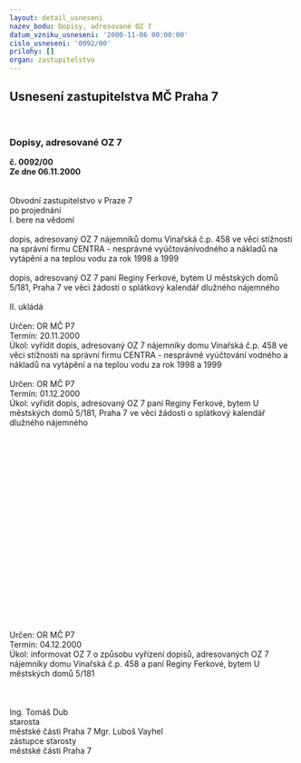 ```yaml
---
layout: detail_usneseni
nazev_bodu: Dopisy, adresované OZ 7
datum_vzniku_usneseni: '2000-11-06 00:00:00'
cislo_usneseni: '0092/00'
prilohy: []
organ: zastupitelstvo
---
```

<div id="ucUsn_pList" class="usn">
	<span><h2>Usnesení zastupitelstva MČ Praha 7 </h2>
<br></span><div class="standBody">
<span><h3>Dopisy, adresované OZ 7</h3></span><div class="center">
		<strong>č. 0092/00</strong><br>
	</div>
<div class="center">
		<strong>Ze dne 06.11.2000</strong><br><br>
	</div>
<br>Obvodní zastupitelstvo v Praze 7<br>po projednání<br>I.	bere na vědomí<br><br> dopis, adresovaný OZ 7 nájemníků domu Vinařská č.p. 458 ve věci stížnosti na správní firmu CENTRA - nesprávné vyúčtovánívodného a nákladů na vytápění a na teplou vodu za rok 1998 a 1999<br><br>dopis, adresovaný OZ 7 paní Reginy Ferkové, bytem U městských domů 5/181, Praha 7 ve věci žádosti o splátkový kalendář dlužného nájemného<br><br>II.	ukládá <br><br> Určen:	     	OR MČ P7<br>Termín: 20.11.2000<br>Úkol:	vyřídit dopis, adresovaný OZ 7 nájemníky domu Vinařská č.p. 458 ve věci stížnosti na správní firmu CENTRA - nesprávné vyúčtování vodného a nákladů na vytápění a na teplou vodu za rok 1998 a 1999<br> <br> Určen:	     	OR MČ P7<br>Termín: 01.12.2000<br>Úkol:	vyřídit dopis, adresovaný OZ 7 paní Reginy Ferkové, bytem U městských domů 5/181, Praha 7 ve věci žádosti o splátkový kalendář dlužného nájemného<br> <br><br><br><br><br><br><br><br><br><br><br><br><br><br><br><br><br><br><br><br><br> Určen:	     	OR MČ P7<br>Termín: 04.12.2000<br>Úkol:	informovat OZ 7 o způsobu vyřízení dopisů, adresovaných OZ 7 nájemníky domu Vinařská č.p. 458 a paní Reginy Ferkové, bytem U městských domů 5/181<br> <br><br>  	 <br>Ing. Tomáš Dub <br>starosta<br>městské části Praha 7	Mgr. Luboš Vayhel <br>zástupce starosty<br>městské části Praha 7<br>	<br>
</div>
</div>